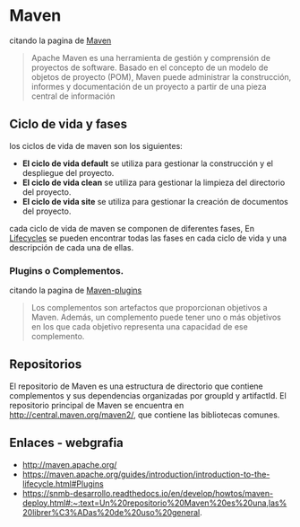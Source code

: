 # Maven
citando la pagina de [Maven](http://maven.apache.org/)
>Apache Maven es una herramienta de gestión y comprensión de proyectos de software. Basado en el concepto de un modelo de objetos de proyecto (POM), Maven puede administrar la construcción, informes y documentación de un proyecto a partir de una pieza central de información
## Ciclo de vida y fases
los ciclos de vida de maven son los siguientes:
* **El ciclo de vida default** se utiliza para gestionar la construcción y el despliegue del proyecto. 
* **El ciclo de vida clean** se utiliza para gestionar la limpieza del directorio del proyecto. 
* **El ciclo de vida site** se utiliza para gestionar la creación de documentos del proyecto.

cada ciclo de vida de maven se componen de diferentes fases, En [Lifecycles](https://maven.apache.org/guides/introduction/introduction-to-the-lifecycle.html#Lifecycle_Reference) se pueden encontrar todas las fases en cada ciclo de vida y una descripción de cada una de ellas.

### Plugins o Complementos.
citando la pagina de [Maven-plugins](https://maven.apache.org/guides/introduction/introduction-to-the-lifecycle.html#Plugins)
> Los complementos son artefactos que proporcionan objetivos a Maven. Además, un complemento puede tener uno o más objetivos en los que cada objetivo representa una capacidad de ese complemento.
## Repositorios
El repositorio de Maven es una estructura de directorio que contiene complementos y sus dependencias organizadas por groupId y artifactId. El repositorio principal de Maven se encuentra en http://central.maven.org/maven2/, que contiene las bibliotecas comunes.

## Enlaces - webgrafia
 * http://maven.apache.org/
 * https://maven.apache.org/guides/introduction/introduction-to-the-lifecycle.html#Plugins
 * https://snmb-desarrollo.readthedocs.io/en/develop/howtos/maven-deploy.html#:~:text=Un%20repositorio%20Maven%20es%20una,las%20librer%C3%ADas%20de%20uso%20general.
 
